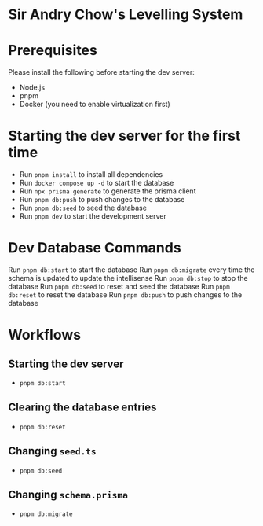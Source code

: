 # Sir Andry Chow's Levelling System

# Prerequisites

Please install the following before starting the dev server:

- Node.js
- pnpm
- Docker (you need to enable virtualization first)

# Starting the dev server for the first time

- Run `pnpm install` to install all dependencies
- Run `docker compose up -d` to start the database
- Run `npx prisma generate` to generate the prisma client
- Run `pnpm db:push` to push changes to the database
- Run `pnpm db:seed` to seed the database
- Run `pnpm dev` to start the development server

# Dev Database Commands

Run `pnpm db:start` to start the database
Run `pnpm db:migrate` every time the schema is updated to update the intellisense
Run `pnpm db:stop` to stop the database
Run `pnpm db:seed` to reset and seed the database
Run `pnpm db:reset` to reset the database
Run `pnpm db:push` to push changes to the database

# Workflows

## Starting the dev server

- `pnpm db:start`

## Clearing the database entries

- `pnpm db:reset`

## Changing `seed.ts`

- `pnpm db:seed`

## Changing `schema.prisma`

- `pnpm db:migrate`
